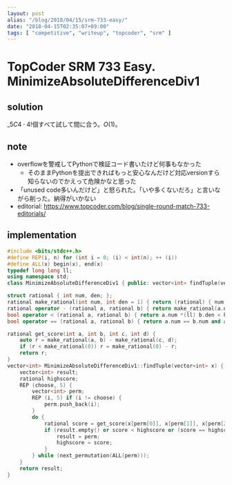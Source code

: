 ```yaml
---
layout: post
alias: "/blog/2018/04/15/srm-733-easy/"
date: "2018-04-15T02:35:07+09:00"
tags: [ "competitive", "writeup", "topcoder", "srm" ]
---
```


# TopCoder SRM 733 Easy. MinimizeAbsoluteDifferenceDiv1

## solution

${}\_5C4 \cdot 4!$個すべて試して間に合う。$O(1)$。

## note

-   overflowを警戒してPythonで検証コード書いたけど何事もなかった
    -   そのままPythonを提出できればもっと安心なんだけど対応versionすら知らないのでかえって危険かなと思った
-   「unused code多いんだけど」と怒られた。「いや多くないだろ」と言いながら削った。納得がいかない
-   editorial: <https://www.topcoder.com/blog/single-round-match-733-editorials/>

## implementation

``` c++
#include <bits/stdc++.h>
#define REP(i, n) for (int i = 0; (i) < int(n); ++ (i))
#define ALL(x) begin(x), end(x)
typedef long long ll;
using namespace std;
class MinimizeAbsoluteDifferenceDiv1 { public: vector<int> findTuple(vector<int> x); };

struct rational { int num, den; };
rational make_rational(int num, int den = 1) { return (rational) { num, den }; }
rational operator - (rational a, rational b) { return make_rational(a.num *(ll) b.den - b.num *(ll) a.den, a.den *(ll) b.den); }
bool operator < (rational a, rational b) { return a.num *(ll) b.den < b.num *(ll) a.den; }
bool operator == (rational a, rational b) { return a.num == b.num and a.den == b.den; }

rational get_score(int a, int b, int c, int d) {
    auto r = make_rational(a, b) - make_rational(c, d);
    if (r < make_rational(0)) r = make_rational(0) - r;
    return r;
}
vector<int> MinimizeAbsoluteDifferenceDiv1::findTuple(vector<int> x) {
    vector<int> result;
    rational highscore;
    REP (choose, 5) {
        vector<int> perm;
        REP (i, 5) if (i != choose) {
            perm.push_back(i);
        }
        do {
            rational score = get_score(x[perm[0]], x[perm[1]], x[perm[2]], x[perm[3]]);
            if (result.empty() or score < highscore or (score == highscore and perm < result)) {
                result = perm;
                highscore = score;
            }
        } while (next_permutation(ALL(perm)));
    }
    return result;
}
```

